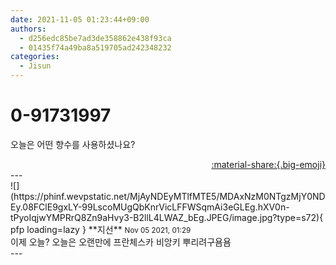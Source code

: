 ```yaml
---
date: 2021-11-05 01:23:44+09:00
authors:
  - d256edc85be7ad3de358862e438f93ca
  - 01435f74a49ba8a519705ad242348232
categories:
  - Jisun
---
```


# 0-91731997

<div class="post-container" markdown="1">
<div class="content-container md-sidebar__scrollwrap" markdown="1">

오늘은 어떤 향수를 사용하셨나요?

</div>
</div>

<div style="text-align: right;" markdown="1">
<a href="https://weverse.io/fromis9/fanpost/0-91731997" style="text-align: right;">:material-share:{.big-emoji}</a>
</div>
---

<div class="comments-container md-sidebar__scrollwrap" markdown="1">
<div class="comment" markdown="1">
<div class='id-container' markdown="1">
![](https://phinf.wevpstatic.net/MjAyNDEyMTlfMTE5/MDAxNzM0NTgzMjY0NDEy.08FClE9gxLY-99LscoMUgQbKnrVicLFFWSqmAi3eGLEg.hXV0n-tPyoIqjwYMPRrQ8Zn9aHvy3-B2llL4LWAZ_bEg.JPEG/image.jpg?type=s72){ pfp loading=lazy }
**<span class="artist">지선</span>** <small>Nov 05 2021, 01:29</small><br>
</div>
<div class='comment-body' markdown="1">
이제 오늘? 오늘은 오랜만에 프란체스카 비앙키 뿌리려구욤욤
</div>
</div>
</div>
---
